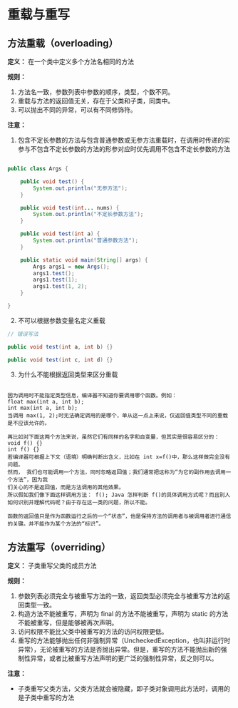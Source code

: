 # 重载与重写

## 方法重载（overloading）

**定义：** 在一个类中定义多个方法名相同的方法

**规则：**

1. 方法名一致，参数列表中参数的顺序，类型，个数不同。
2. 重载与方法的返回值无关，存在于父类和子类，同类中。
3. 可以抛出不同的异常，可以有不同修饰符。

**注意：**

1. 包含不定长参数的方法与包含普通参数或无参方法重载时，在调用时传递的实参与不包含不定长参数的方法的形参对应时优先调用不包含不定长参数的方法

```java

public class Args {

    public void test() {
        System.out.println("无参方法");
    }

    public void test(int... nums) {
        System.out.println("不定长参数方法");
    }

    public void test(int a) {
        System.out.println("普通参数方法");
    }

    public static void main(String[] args) {
        Args args1 = new Args();
        args1.test();
        args1.test(1);
        args1.test(1, 2);
    }

}

```

2. 不可以根据参数变量名定义重载

```java
// 错误写法

public void test(int a, int b) {}

public void test(int c, int d) {}

```

3. 为什么不能根据返回类型来区分重载

```text

因为调用时不能指定类型信息，编译器不知道你要调用哪个函数。例如：
float max(int a, int b);
int max(int a, int b);
当调用 max(1, 2);时无法确定调用的是哪个，单从这一点上来说，仅返回值类型不同的重载是不应该允许的。

再比如对下面这两个方法来说，虽然它们有同样的名字和自变量，但其实是很容易区分的：
void f() {}
int f() {}
若编译器可根据上下文（语境）明确判断出含义，比如在 int x=f()中，那么这样做完全没有问题。
然而， 我们也可能调用一个方法，同时忽略返回值；我们通常把这称为“为它的副作用去调用一个方法”，因为我
们关心的不是返回值，而是方法调用的其他效果。
所以假如我们像下面这样调用方法： f(); Java 怎样判断 f()的具体调用方式呢？而且别人如何识别并理解代码呢？由于存在这一类的问题，所以不能。

函数的返回值只是作为函数运行之后的一个“状态”，他是保持方法的调用者与被调用者进行通信的关键。并不能作为某个方法的“标识”。
```




## 方法重写（overriding）

**定义：** 子类重写父类的成员方法

**规则：**

1. 参数列表必须完全与被重写方法的一致，返回类型必须完全与被重写方法的返回类型一致。
2. 构造方法不能被重写，声明为 final 的方法不能被重写，声明为 static 的方法不能被重写，但是能够被再次声明。
3. 访问权限不能比父类中被重写的方法的访问权限更低。
4. 重写的方法能够抛出任何非强制异常（UncheckedException，也叫非运行时异常），无论被重写的方法是否抛出异常。但是，重写的方法不能抛出新的强制性异常，或者比被重写方法声明的更广泛的强制性异常，反之则可以。


**注意：**

* 子类重写父类方法，父类方法就会被隐藏，即子类对象调用此方法时，调用的是子类中重写的方法
